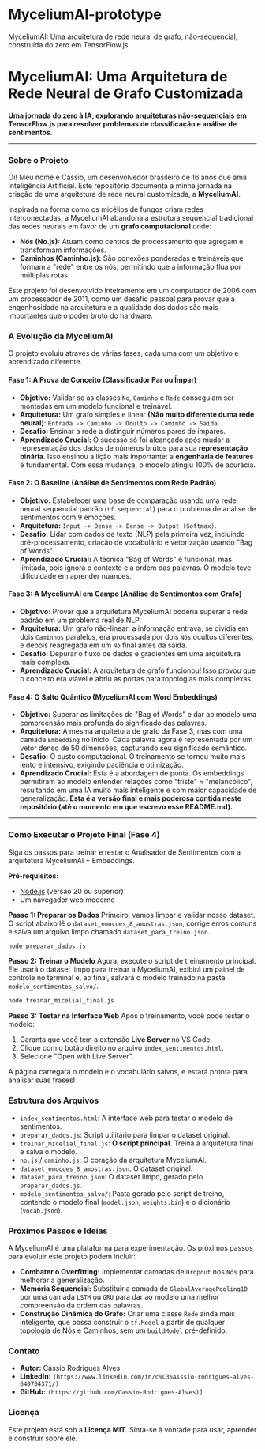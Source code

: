 # MyceliumAI-prototype
MyceliumAI: Uma arquitetura de rede neural de grafo, não-sequencial, construída do zero em TensorFlow.js.

# MyceliumAI: Uma Arquitetura de Rede Neural de Grafo Customizada

**Uma jornada do zero à IA, explorando arquiteturas não-sequenciais em TensorFlow.js para resolver problemas de classificação e análise de sentimentos.**

---

### Sobre o Projeto

Oi! Meu nome é Cássio, um desenvolvedor brasileiro de 16 anos que ama Inteligência Artificial. Este repositório documenta a minha jornada na criação de uma arquitetura de rede neural customizada, a **MyceliumAI**.

Inspirada na forma como os micélios de fungos criam redes interconectadas, a MyceliumAI abandona a estrutura sequencial tradicional das redes neurais em favor de um **grafo computacional** onde:
- **Nós (No.js):** Atuam como centros de processamento que agregam e transformam informações.
- **Caminhos (Caminho.js):** São conexões ponderadas e treináveis que formam a "rede" entre os nós, permitindo que a informação flua por múltiplas rotas.

Este projeto foi desenvolvido inteiramente em um computador de 2006 com um processador de 2011, como um desafio pessoal para provar que a engenhosidade na arquitetura e a qualidade dos dados são mais importantes que o poder bruto do hardware.

### A Evolução da MyceliumAI

O projeto evoluiu através de várias fases, cada uma com um objetivo e aprendizado diferente.

#### Fase 1: A Prova de Conceito (Classificador Par ou Ímpar)

- **Objetivo:** Validar se as classes `No`, `Caminho` e `Rede` conseguiam ser montadas em um modelo funcional e treinável.
- **Arquitetura:** Um grafo simples e linear **(Não muito diferente duma rede neural)**: `Entrada -> Caminho -> Oculto -> Caminho -> Saída`.
- **Desafio:** Ensinar a rede a distinguir números pares de ímpares.
- **Aprendizado Crucial:** O sucesso só foi alcançado após mudar a representação dos dados de números brutos para sua **representação binária**. Isso ensinou a lição mais importante: a **engenharia de features** é fundamental. Com essa mudança, o modelo atingiu 100% de acurácia.

#### Fase 2: O Baseline (Análise de Sentimentos com Rede Padrão)

- **Objetivo:** Estabelecer uma base de comparação usando uma rede neural sequencial padrão (`tf.sequential`) para o problema de análise de sentimentos com 9 emoções.
- **Arquitetura:** `Input -> Dense -> Dense -> Output (Softmax)`.
- **Desafio:** Lidar com dados de texto (NLP) pela primeira vez, incluindo pré-processamento, criação de vocabulário e vetorização usando "Bag of Words".
- **Aprendizado Crucial:** A técnica "Bag of Words" é funcional, mas limitada, pois ignora o contexto e a ordem das palavras. O modelo teve dificuldade em aprender nuances.

#### Fase 3: A MyceliumAI em Campo (Análise de Sentimentos com Grafo)

- **Objetivo:** Provar que a arquitetura MyceliumAI poderia superar a rede padrão em um problema real de NLP.
- **Arquitetura:** Um grafo não-linear: a informação entrava, se dividia em dois `Caminhos` paralelos, era processada por dois `Nós` ocultos diferentes, e depois reagregada em um `Nó` final antes da saída.
- **Desafio:** Depurar o fluxo de dados e gradientes em uma arquitetura mais complexa.
- **Aprendizado Crucial:** A arquitetura de grafo funcionou! Isso provou que o conceito era viável e abriu as portas para topologias mais complexas.

#### Fase 4: O Salto Quântico (MyceliumAI com Word Embeddings)

- **Objetivo:** Superar as limitações do "Bag of Words" e dar ao modelo uma compreensão mais profunda do significado das palavras.
- **Arquitetura:** A mesma arquitetura de grafo da Fase 3, mas com uma camada `Embedding` no início. Cada palavra agora é representada por um vetor denso de 50 dimensões, capturando seu significado semântico.
- **Desafio:** O custo computacional. O treinamento se tornou muito mais lento e intensivo, exigindo paciência e otimização.
- **Aprendizado Crucial:** Esta é a abordagem de ponta. Os embeddings permitiram ao modelo entender relações como "triste" ≈ "melancólico", resultando em uma IA muito mais inteligente e com maior capacidade de generalização. **Esta é a versão final e mais poderosa contida neste repositório (até o momento em que escrevo esse README.md).**

---

### Como Executar o Projeto Final (Fase 4)

Siga os passos para treinar e testar o Analisador de Sentimentos com a arquitetura MyceliumAI + Embeddings.

**Pré-requisitos:**
- [Node.js](https://nodejs.org/) (versão 20 ou superior)
- Um navegador web moderno

**Passo 1: Preparar os Dados**
Primeiro, vamos limpar e validar nosso dataset. O script abaixo lê o `dataset_emocoes_8_amostras.json`, corrige erros comuns e salva um arquivo limpo chamado `dataset_para_treino.json`.

```bash
node preparar_dados.js
```

**Passo 2: Treinar o Modelo**
Agora, execute o script de treinamento principal. Ele usará o dataset limpo para treinar a MyceliumAI, exibirá um painel de controle no terminal e, ao final, salvará o modelo treinado na pasta `modelo_sentimentos_salvo/`.

```bash
node treinar_micelial_final.js
```

**Passo 3: Testar na Interface Web**
Após o treinamento, você pode testar o modelo:
1.  Garanta que você tem a extensão **Live Server** no VS Code.
2.  Clique com o botão direito no arquivo `index_sentimentos.html`.
3.  Selecione "Open with Live Server".

A página carregará o modelo e o vocabulário salvos, e estará pronta para analisar suas frases!

### Estrutura dos Arquivos

-   `index_sentimentos.html`: A interface web para testar o modelo de sentimentos.
-   `preparar_dados.js`: Script utilitário para limpar o dataset original.
-   `treinar_micelial_final.js`: **O script principal.** Treina a arquitetura final e salva o modelo.
-   `no.js` / `caminho.js`: O coração da arquitetura MyceliumAI.
-   `dataset_emocoes_8_amostras.json`: O dataset original.
-   `dataset_para_treino.json`: O dataset limpo, gerado pelo `preparar_dados.js`.
-   `modelo_sentimentos_salvo/`: Pasta gerada pelo script de treino, contendo o modelo final (`model.json`, `weights.bin`) e o dicionário (`vocab.json`).

### Próximos Passos e Ideias

A MyceliumAI é uma plataforma para experimentação. Os próximos passos para evoluir este projeto podem incluir:
-   **Combater o Overfitting:** Implementar camadas de `Dropout` nos `Nós` para melhorar a generalização.
-   **Memória Sequencial:** Substituir a camada de `GlobalAveragePooling1D` por uma camada `LSTM` ou `GRU` para dar ao modelo uma melhor compreensão da ordem das palavras.
-   **Construção Dinâmica do Grafo:** Criar uma classe `Rede` ainda mais inteligente, que possa construir o `tf.Model` a partir de qualquer topologia de Nós e Caminhos, sem um `buildModel` pré-definido.

### Contato

- **Autor:** Cássio Rodrigues Alves
- **LinkedIn:** `(https://www.linkedin.com/in/c%C3%A1ssio-rodrigues-alves-640704371/)`
- **GitHub:** `(https://github.com/Cassio-Rodrigues-Alves)]`

### Licença

Este projeto está sob a **Licença MIT**. Sinta-se à vontade para usar, aprender e construir sobre ele.
 